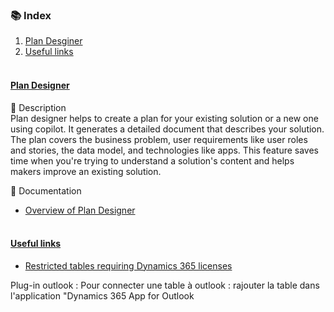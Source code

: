 ### 📚 Index
1. [Plan Desginer](#-plan-designer-)
2. [Useful links](#-useful-links-)
<br><br>

#### <ins> Plan Designer </ins>
📖 Description  
Plan designer helps to create a plan for your existing solution or a new one using copilot. It generates a detailed document that describes your solution. The plan covers the business problem, user requirements like user roles and stories, the data model, and technologies like apps. This feature saves time when you're trying to understand a solution's content and helps makers improve an existing solution.

🔗 Documentation
- [Overview of Plan Designer](https://learn.microsoft.com/en-us/power-apps/maker/plan-designer/plan-designer)
<br><br>

#### <ins> Useful links </ins>
- [Restricted tables requiring Dynamics 365 licenses](https://learn.microsoft.com/en-us/power-apps/maker/data-platform/data-platform-restricted-entities)  

Plug-in outlook : Pour connecter une table à outlook : rajouter la table dans l'application "Dynamics 365 App for Outlook
